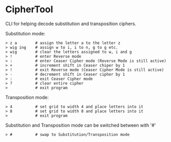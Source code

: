 # CipherTool

CLI for helping decode substitution and transposition ciphers.


Substitution mode:
```
> z a        # assign the letter a to the letter z
> wig ing    # assign w to i, i to n, g to g etc.
> wig        # clear the letters assigned to w, i and g
> !          # enter Reverse mode
> :          # enter Ceaser Cipher mode (Reverse Mode is still active)
> +          # increment shift in Ceaser chiper by 1
> !          # exit Reverse mode (Ceaser Cipher Mode is still active)
> -          # decrement shift in Ceaser cipher by 1
> :          # exit Ceaser Cipher mode
> ?          # clear entire cipher
>            # exit program
```

Transposition mode:
```
> 4          # set grid to width 4 and place letters into it
> 8          # set grid to width 8 and place letters into it
>            # exit program
```


Substitution and Transposition mode can be switched between with '#'
```
> #          # swap to Substitution/Transposition mode
```
